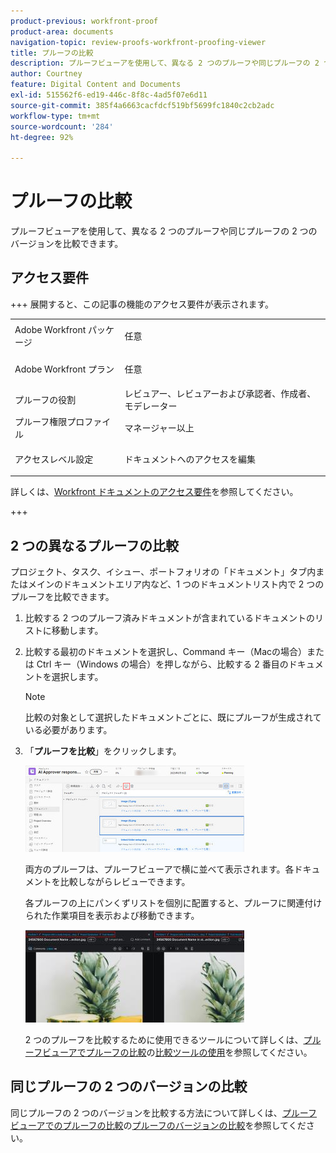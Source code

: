 ```yaml
---
product-previous: workfront-proof
product-area: documents
navigation-topic: review-proofs-workfront-proofing-viewer
title: プルーフの比較
description: プルーフビューアを使用して、異なる 2 つのプルーフや同じプルーフの 2 つのバージョンを比較できます。
author: Courtney
feature: Digital Content and Documents
exl-id: 515562f6-ed19-446c-8f8c-4ad5f07e6d11
source-git-commit: 385f4a6663cacfdcf519bf5699fc1840c2cb2adc
workflow-type: tm+mt
source-wordcount: '284'
ht-degree: 92%

---
```


# プルーフの比較

プルーフビューアを使用して、異なる 2 つのプルーフや同じプルーフの 2 つのバージョンを比較できます。

## アクセス要件

+++ 展開すると、この記事の機能のアクセス要件が表示されます。

<table style="table-layout:auto"> 
 <col> 
 <col> 
 <tbody> 
  <tr> 
   <td role="rowheader">Adobe Workfront パッケージ</td> 
   <td> <p>任意</p> </td> 
  </tr> 
  <tr> 
   <td role="rowheader">Adobe Workfront プラン</td> 
   <td> <p>任意</p> </td> 
  </tr> 
  <tr> 
   <td role="rowheader">プルーフの役割 </td> 
   <td>レビュアー、レビュアーおよび承認者、作成者、モデレーター</td> 
  </tr> 
  <tr> 
   <td role="rowheader">プルーフ権限プロファイル </td> 
   <td>マネージャー以上</td> 
  </tr> 
  <tr> 
   <td role="rowheader">アクセスレベル設定</td> 
   <td> <p>ドキュメントへのアクセスを編集</p> </td> 
  </tr> 
 </tbody> 
</table>

詳しくは、[Workfront ドキュメントのアクセス要件](/help/quicksilver/administration-and-setup/add-users/access-levels-and-object-permissions/access-level-requirements-in-documentation.md)を参照してください。

+++

## 2 つの異なるプルーフの比較

プロジェクト、タスク、イシュー、ポートフォリオの「ドキュメント」タブ内またはメインのドキュメントエリア内など、1 つのドキュメントリスト内で 2 つのプルーフを比較できます。

1. 比較する 2 つのプルーフ済みドキュメントが含まれているドキュメントのリストに移動します。
1. 比較する最初のドキュメントを選択し、Command キー（Macの場合）または Ctrl キー（Windows の場合）を押しながら、比較する 2 番目のドキュメントを選択します。

   >[!NOTE]
   >
   >比較の対象として選択したドキュメントごとに、既にプルーフが生成されている必要があります。

1. 「**プルーフを比較**」をクリックします。

   <!--
   <p data-mc-conditions="QuicksilverOrClassic.Draft mode">If this button is not visible, ensure that two proofed documents are selected.</p>
   -->

   ![プルーフの比較](assets/compare-proofs-select-docs-350x138.jpg)

   両方のプルーフは、プルーフビューアで横に並べて表示されます。各ドキュメントを比較しながらレビューできます。

   各プルーフの上にパンくずリストを個別に配置すると、プルーフに関連付けられた作業項目を表示および移動できます。

   ![ 配達確認のパンくずリストの比較 ](assets/compare-proofs-breadcrumbs-350x148.jpg)

   2 つのプルーフを比較するために使用できるツールについて詳しくは、[プルーフビューアでプルーフの比較](../../../../workfront-proof/wp-work-proofsfiles/review-proofs-wpv/compare-proofs.md)の[比較ツールの使用](../../../../workfront-proof/wp-work-proofsfiles/review-proofs-wpv/compare-proofs.md#using-compare-tools)を参照してください。

## 同じプルーフの 2 つのバージョンの比較

同じプルーフの 2 つのバージョンを比較する方法について詳しくは、[プルーフビューアでのプルーフの比較](../../../../workfront-proof/wp-work-proofsfiles/review-proofs-wpv/compare-proofs.md)の[プルーフのバージョンの比較](../../../../workfront-proof/wp-work-proofsfiles/review-proofs-wpv/compare-proofs.md#comparing-proof-versions)を参照してください。

